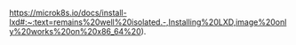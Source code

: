 <https://microk8s.io/docs/install-lxd#:~:text=remains%20well%20isolated.-,Installing%20LXD,image%20only%20works%20on%20x86_64%20>).
